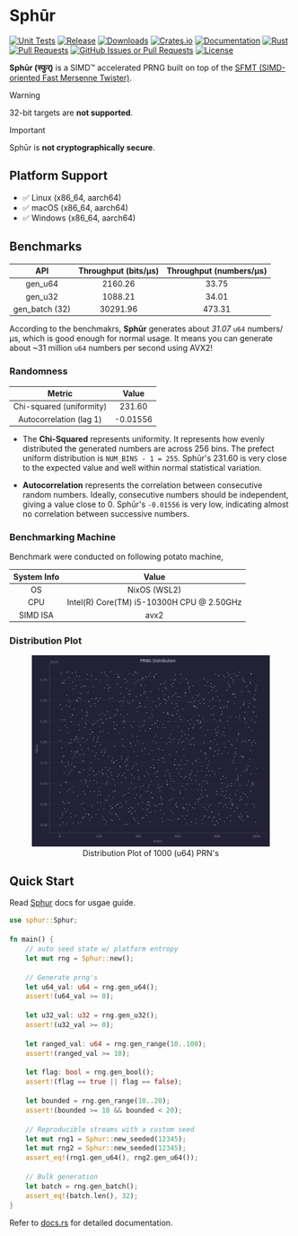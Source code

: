 # Sphūr

[![Unit Tests](https://github.com/frozen-lab/sphur/actions/workflows/unit_tests.yaml/badge.svg?branch=master)](https://github.com/frozen-lab/sphur/actions/workflows/unit_tests.yaml)
[![Release](https://github.com/frozen-lab/sphur/actions/workflows/release.yaml/badge.svg)](https://github.com/frozen-lab/sphur/actions/workflows/release.yaml)
[![Downloads](https://img.shields.io/crates/d/sphur.svg)](https://crates.io/crates/sphur)
[![Crates.io](https://img.shields.io/crates/v/sphur.svg)](https://crates.io/crates/sphur)
[![Documentation](https://docs.rs/sphur/badge.svg)](https://docs.rs/sphur)
[![Rust](https://img.shields.io/badge/rust-1.89.0%2B-blue.svg?maxAge=3600)](https://github.com/frozen-lab/sphur/)
[![Pull Requests](https://img.shields.io/github/issues-pr/frozen-lab/sphur?logo=github&logoColor=white)](https://github.com/frozen-lab/sphur/pulls)
[![GitHub Issues or Pull Requests](https://img.shields.io/github/issues/frozen-lab/sphur?logo=github&logoColor=white)](https://github.com/frozen-lab/sphur/issues)
[![License](https://img.shields.io/github/license/frozen-lab/sphur?logo=open-source-initiative&logoColor=white)](https://github.com/frozen-lab/sphur/blob/master/LICENSE)

**Sphūr (स्फुर्)** is a SIMD™ accelerated PRNG built on top of the
[SFMT (SIMD-oriented Fast Mersenne Twister)](https://www.math.sci.hiroshima-u.ac.jp/m-mat/MT/SFMT/).

> [!WARNING]
> 32-bit targets are **not supported**.

> [!IMPORTANT]
> Sphūr is **not cryptographically secure**.  

## Platform Support

- ✅ Linux (x86_64, aarch64)
- ✅ macOS (x86_64, aarch64)
- ✅ Windows (x86_64, aarch64)

## Benchmarks

| API            | Throughput (bits/µs) | Throughput (numbers/µs) |
|:--------------:|:--------------------:|:-----------------------:|
| gen_u64        |              2160.26 |                   33.75 |
| gen_u32        |              1088.21 |                   34.01 |
| gen_batch (32) |             30291.96 |                  473.31 |

According to the benchmakrs, **Sphūr** generates about _31.07_ `u64` numbers/µs,
which is good enough for normal usage. It means you can generate about ~31 million
`u64` numbers per second using AVX2!

### Randomness

| Metric                    | Value       |
|:-------------------------:|:-----------:|
| Chi-squared (uniformity)  |     231.60  |
| Autocorrelation (lag 1)   |   -0.01556  |

- The **Chi-Squared** represents uniformity. It represents how evenly distributed
the generated numbers are across 256 bins. The prefect uniform distribution
is `NUM_BINS - 1 = 255`. Sphūr's 231.60 is very close to the expected value and well
within normal statistical variation.

- **Autocorrelation** represents the correlation between consecutive random numbers.
Ideally, consecutive numbers should be independent, giving a value close to 0.
Sphūr's `-0.01556` is very low, indicating almost no correlation between successive numbers.

### Benchmarking Machine

Benchmark were conducted on following potato machine,

| System Info     | Value                                       |
|:---------------:|:-------------------------------------------:|
| OS              | NixOS (WSL2)                                |
| CPU             | Intel(R) Core(TM) i5-10300H CPU @ 2.50GHz   |
| SIMD ISA        | avx2                                        |

### Distribution Plot

<div align="center">
 <figure>
   <img src="https://raw.githubusercontent.com/frozen-lab/sphur/refs/heads/master/assets/dist_plot.png" alt="Distribution Plot" />
   <figcaption>Distribution Plot of 1000 (u64) PRN's</figcaption>
 </figure>
</div>

## Quick Start

Read [Sphur](https://docs.rs/sphur/latest/sphur/struct.Sphur.html) docs for usgae guide.

```rs
use sphur::Sphur;

fn main() {
    // auto seed state w/ platform entropy
    let mut rng = Sphur::new();
    
    // Generate prng's
    let u64_val: u64 = rng.gen_u64();
    assert!(u64_val >= 0);
    
    let u32_val: u32 = rng.gen_u32();
    assert!(u32_val >= 0);
    
    let ranged_val: u64 = rng.gen_range(10..100);
    assert!(ranged_val >= 10);
    
    let flag: bool = rng.gen_bool();
    assert!(flag == true || flag == false);
    
    let bounded = rng.gen_range(10..20);
    assert!(bounded >= 10 && bounded < 20);
    
    // Reproducible streams with a custom seed
    let mut rng1 = Sphur::new_seeded(12345);
    let mut rng2 = Sphur::new_seeded(12345);
    assert_eq!(rng1.gen_u64(), rng2.gen_u64());
    
    // Bulk generation
    let batch = rng.gen_batch();
    assert_eq!(batch.len(), 32);
}
```

Refer to [docs.rs](https://docs.rs/sphur/latest/sphur/) for detailed documentation.
